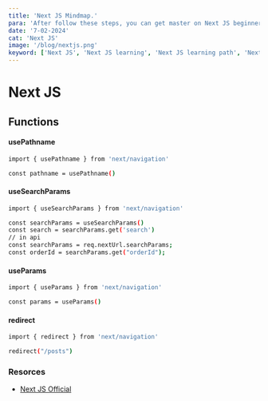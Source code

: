 ```yaml
---
title: 'Next JS Mindmap.'
para: 'After follow these steps, you can get master on Next JS beginner to master level.'
date: '7-02-2024'
cat: 'Next JS'
image: '/blog/nextjs.png'
keyword: ['Next JS', 'Next JS learning', 'Next JS learning path', 'Next JS master level']
---
```


# Next JS

## Functions

#### usePathname

```bash
import { usePathname } from 'next/navigation'

const pathname = usePathname()
```

#### useSearchParams

```bash
import { useSearchParams } from 'next/navigation'

const searchParams = useSearchParams()
const search = searchParams.get('search')
// in api 
const searchParams = req.nextUrl.searchParams;
const orderId = searchParams.get("orderId");
```

#### useParams

```bash
import { useParams } from 'next/navigation'

const params = useParams()
```

#### redirect

```bash
import { redirect } from 'next/navigation'

redirect("/posts")
```

### Resorces

- [Next JS Official](https://nextjs.org/docs)
